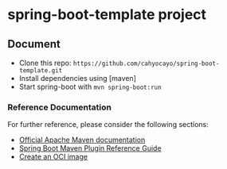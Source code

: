 # spring-boot-template project

## Document
* Clone this repo: ``` https://github.com/cahyocayo/spring-boot-template.git ```
* Install dependencies using [maven]
* Start spring-boot with  ``` mvn spring-boot:run ```


### Reference Documentation
For further reference, please consider the following sections:

* [Official Apache Maven documentation](https://maven.apache.org/guides/index.html)
* [Spring Boot Maven Plugin Reference Guide](https://docs.spring.io/spring-boot/docs/2.3.1.RELEASE/maven-plugin/reference/html/)
* [Create an OCI image](https://docs.spring.io/spring-boot/docs/2.3.1.RELEASE/maven-plugin/reference/html/#build-image)


